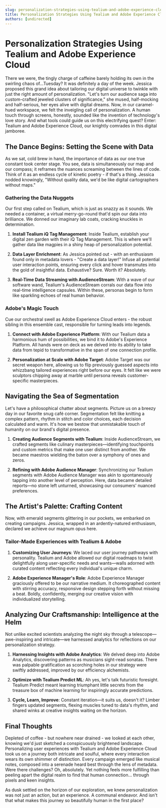 ```yaml
---
slug: personalization-strategies-using-tealium-and-adobe-experience-cloud
title: Personalization Strategies Using Tealium and Adobe Experience Cloud
authors: [undirected]
---
```



# Personalization Strategies Using Tealium and Adobe Experience Cloud

There we were, the tingly charge of caffeine barely holding its own in the swirling chaos of...Tuesday? It was definitely a day of the week. Jessica proposed this grand idea about tailoring our digital universe to twinkle with just the right amount of personalization. "Let's turn our audience saga into custom-crafted jeweled clusters of significance," she mused, half-mocking and half-serious, her eyes alive with digital dreams. Now, in our caramel-hued workspace, we felt the inveigling call of personalization. A human touch through screens, honestly, sounded like the invention of technology's love story. And what tools could guide us on this electrifying quest? Enter: Tealium and Adobe Experience Cloud, our knightly comrades in this digital jamboree.

## The Dance Begins: Setting the Scene with Data

As we sat, cold brew in hand, the importance of data as our one true constant took center stage. You see, data is simultaneously our map and our compass; it reframes the nuances screaming between the lines of code. Think of it as an endless cycle of kinetic poetry - if that's a thing. Jessica nodded knowingly, "Without quality data, we'd be like digital cartographers without maps."

### Gathering the Data Nuggets

Our first step called on Tealium, which is just as snazzy as it sounds. We needed a container, a virtual merry-go-round that'd spin our data into brilliance. We donned our imaginary lab coats, cracking knuckles in determination.

1. **Install Tealium iQ Tag Management**: Inside Tealium, establish your digital zen garden with their iQ Tag Management. This is where we'll gather data like magpies in a shiny heap of personalization potential.
   
2. **Data Layer Enrichment**: As Jessica pointed out - with an enthusiasm found only in metadata lovers - "Create a data layer!" Infuse all potential user interaction points, ensuring every click and hover transmutes into the gold of insightful data. Exhaustive? Sure. Worth it? Absolutely.

3. **Real-Time Data Streaming with AudienceStream**: With a wave of our software wand, Tealium's AudienceStream corrals our data flow into real-time intelligence capsules. Within these, personas begin to form like sparkling echoes of real human behavior.

### Adobe's Magic Touch

Cue our orchestral swell as Adobe Experience Cloud enters - the robust sibling in this ensemble cast, responsible for turning leads into legends.

1. **Connect with Adobe Experience Platform**: With our Tealium data a harmonious hum of possibilities, we bind it to Adobe's Experience Platform. All hands were on deck as we delved into its ability to take data from tepid to transformative in the span of one connection profile.

2. **Personalization at Scale with Adobe Target**: Adobe Target was our secret weapon here, allowing us to flip previously guessed aspects into whizzbang tailored experiences right before our eyes. It felt like we were sculptors chipping away at marble until persona reveals customer-specific masterpieces.

## Navigating the Sea of Segmentation

Let's have a philosophical chatter about segments. Picture us on a breezy day in our favorite snug café corner. Segmentation felt like knitting a complex pattern, rhythm in stitch and color choices, each decision calculated and warm. It's how we bestow that unmistakable touch of humanity on our brand's digital presence.

1. **Creating Audience Segments with Tealium**: Inside AudienceStream, we crafted segments like culinary masterpieces—identifying touchpoints and custom metrics that make one user distinct from another. We became maestros wielding the baton over a symphony of ones and zeros.

2. **Refining with Adobe Audience Manager**: Synchronizing our Tealium segments with Adobe Audience Manager was akin to spontaneously tapping into another level of perception. Here, data became detailed reports—no stone left unturned, showcasing our consumers' nuanced preferences.

## The Artist's Palette: Crafting Content 

Now, with emerald segments glittering in our pockets, we embarked on creating campaigns. Jessica, wrapped in an ardently-natured enthusiasm, declared we achieve our magnum opus here.

### Tailor-Made Experiences with Tealium & Adobe

1. **Customizing User Journeys**: We laced our user journey pathways with personality. Tealium and Adobe allowed our digital roadmaps to twist delightfully along user-specific needs and wants—walls adorned with curated content reflecting every individual's unique charm.

2. **Adobe Experience Manager's Role**: Adobe Experience Manager graciously offered to be our narrative medium. It choreographed content with stirring accuracy, responsive design stepping forth without missing a beat. Boldly, confidently, merging our creative vision with individualized storytelling.

## Analyzing Our Craftsmanship: Intelligence at the Helm 

Not unlike excited scientists analyzing the night sky through a telescope—awe-inspiring and intricate—we harnessed analytics for reflections on our personalization strategy.

1. **Harnessing Insights with Adobe Analytics**: We delved deep into Adobe Analytics, discovering patterns as musicians sight-read sonatas. There was palpable gratification as scorching holes in our strategy were swiftly addressed, improved by our efficiency alchemists.

2. **Optimize with Tealium Predict ML**: Ah yes, let's talk futuristic foresight. Tealium Predict meant learning triumphant little secrets from the treasure box of machine learning for inspiringly accurate predictions.

3. **Cycle, Learn, Improve**: Constant iteration—it suits us, doesn't it? Limber fingers updated segments, flexing muscles tuned to data's rhythm, and shared winks at creative insights waiting on the horizon.

## Final Thoughts

Depleted of coffee - but nowhere near drained - we looked at each other, knowing we'd just sketched a conspicuously brightened landscape. Personalizing user experiences with Tealium and Adobe Experience Cloud took us on a journey both intricate and soulful, where every interaction wears its own shimmer of distinction. Every campaign emerged like musical notes, composed into a serenade heard best through the lens of metadata. Were there challenges? Oh, absolutely. Yet nothing feels more fulfilling than peeling apart the digital realm to find that human connection... through pixels and keen insights.

As dusk settled on the horizon of our exploration, we knew personalization was not just an action, but an experience. A communal endeavor. And isn't that what makes this journey so beautifully human in the first place?
